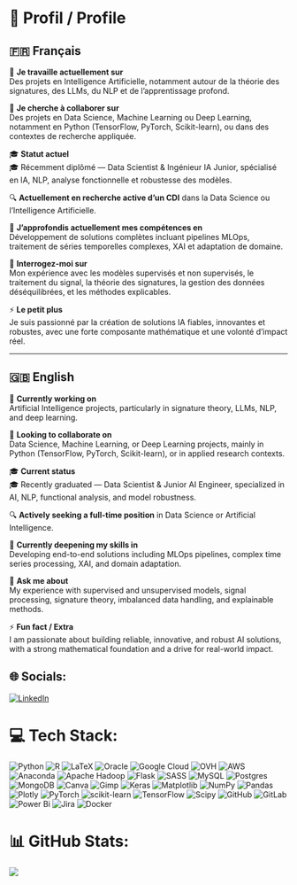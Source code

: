 # 💫 Profil / Profile

## 🇫🇷 Français

🌟 **Je travaille actuellement sur**  
Des projets en Intelligence Artificielle, notamment autour de la théorie des signatures, des LLMs, du NLP et de l’apprentissage profond.  

🤝 **Je cherche à collaborer sur**  
Des projets en Data Science, Machine Learning ou Deep Learning, notamment en Python (TensorFlow, PyTorch, Scikit-learn), ou dans des contextes de recherche appliquée.  

🎓 **Statut actuel**  
🎓 Récemment diplômé — Data Scientist & Ingénieur IA Junior, spécialisé en IA, NLP, analyse fonctionnelle et robustesse des modèles.  

🔍 **Actuellement en recherche active d’un CDI** dans la Data Science ou l’Intelligence Artificielle.  

🌱 **J’approfondis actuellement mes compétences en**  
Développement de solutions complètes incluant pipelines MLOps, traitement de séries temporelles complexes, XAI et adaptation de domaine.  

💬 **Interrogez-moi sur**  
Mon expérience avec les modèles supervisés et non supervisés, le traitement du signal, la théorie des signatures, la gestion des données déséquilibrées, et les méthodes explicables.  

⚡ **Le petit plus**  
Je suis passionné par la création de solutions IA fiables, innovantes et robustes, avec une forte composante mathématique et une volonté d’impact réel.  

---

## 🇬🇧 English

🌟 **Currently working on**  
Artificial Intelligence projects, particularly in signature theory, LLMs, NLP, and deep learning.  

🤝 **Looking to collaborate on**  
Data Science, Machine Learning, or Deep Learning projects, mainly in Python (TensorFlow, PyTorch, Scikit-learn), or in applied research contexts.  

🎓 **Current status**  
🎓 Recently graduated — Data Scientist & Junior AI Engineer, specialized in AI, NLP, functional analysis, and model robustness.  

🔍 **Actively seeking a full-time position** in Data Science or Artificial Intelligence.  

🌱 **Currently deepening my skills in**  
Developing end-to-end solutions including MLOps pipelines, complex time series processing, XAI, and domain adaptation.  

💬 **Ask me about**  
My experience with supervised and unsupervised models, signal processing, signature theory, imbalanced data handling, and explainable methods.  

⚡ **Fun fact / Extra**  
I am passionate about building reliable, innovative, and robust AI solutions, with a strong mathematical foundation and a drive for real-world impact.  


## 🌐 Socials:
[![LinkedIn](https://img.shields.io/badge/LinkedIn-%230077B5.svg?logo=linkedin&logoColor=white)](https://linkedin.com/in/www.linkedin.com/in/wajihaouida-data) 


# 💻 Tech Stack:
![Python](https://img.shields.io/badge/python-3670A0?style=for-the-badge&logo=python&logoColor=ffdd54) ![R](https://img.shields.io/badge/r-%23276DC3.svg?style=for-the-badge&logo=r&logoColor=white) ![LaTeX](https://img.shields.io/badge/latex-%23008080.svg?style=for-the-badge&logo=latex&logoColor=white) ![Oracle](https://img.shields.io/badge/Oracle-F80000?style=for-the-badge&logo=oracle&logoColor=white) ![Google Cloud](https://img.shields.io/badge/GoogleCloud-%234285F4.svg?style=for-the-badge&logo=google-cloud&logoColor=white) ![OVH](https://img.shields.io/badge/ovh-%23123F6D.svg?style=for-the-badge&logo=ovh&logoColor=#123F6D) ![AWS](https://img.shields.io/badge/AWS-%23FF9900.svg?style=for-the-badge&logo=amazon-aws&logoColor=white) ![Anaconda](https://img.shields.io/badge/Anaconda-%2344A833.svg?style=for-the-badge&logo=anaconda&logoColor=white) ![Apache Hadoop](https://img.shields.io/badge/Apache%20Hadoop-66CCFF?style=for-the-badge&logo=apachehadoop&logoColor=black) ![Flask](https://img.shields.io/badge/flask-%23000.svg?style=for-the-badge&logo=flask&logoColor=white) ![SASS](https://img.shields.io/badge/SASS-hotpink.svg?style=for-the-badge&logo=SASS&logoColor=white) ![MySQL](https://img.shields.io/badge/mysql-4479A1.svg?style=for-the-badge&logo=mysql&logoColor=white) ![Postgres](https://img.shields.io/badge/postgres-%23316192.svg?style=for-the-badge&logo=postgresql&logoColor=white) ![MongoDB](https://img.shields.io/badge/MongoDB-%234ea94b.svg?style=for-the-badge&logo=mongodb&logoColor=white) ![Canva](https://img.shields.io/badge/Canva-%2300C4CC.svg?style=for-the-badge&logo=Canva&logoColor=white) ![Gimp](https://img.shields.io/badge/Gimp-657D8B?style=for-the-badge&logo=gimp&logoColor=FFFFFF) ![Keras](https://img.shields.io/badge/Keras-%23D00000.svg?style=for-the-badge&logo=Keras&logoColor=white) ![Matplotlib](https://img.shields.io/badge/Matplotlib-%23ffffff.svg?style=for-the-badge&logo=Matplotlib&logoColor=black) ![NumPy](https://img.shields.io/badge/numpy-%23013243.svg?style=for-the-badge&logo=numpy&logoColor=white) ![Pandas](https://img.shields.io/badge/pandas-%23150458.svg?style=for-the-badge&logo=pandas&logoColor=white) ![Plotly](https://img.shields.io/badge/Plotly-%233F4F75.svg?style=for-the-badge&logo=plotly&logoColor=white) ![PyTorch](https://img.shields.io/badge/PyTorch-%23EE4C2C.svg?style=for-the-badge&logo=PyTorch&logoColor=white) ![scikit-learn](https://img.shields.io/badge/scikit--learn-%23F7931E.svg?style=for-the-badge&logo=scikit-learn&logoColor=white) ![TensorFlow](https://img.shields.io/badge/TensorFlow-%23FF6F00.svg?style=for-the-badge&logo=TensorFlow&logoColor=white) ![Scipy](https://img.shields.io/badge/SciPy-%230C55A5.svg?style=for-the-badge&logo=scipy&logoColor=%white) ![GitHub](https://img.shields.io/badge/github-%23121011.svg?style=for-the-badge&logo=github&logoColor=white) ![GitLab](https://img.shields.io/badge/gitlab-%23181717.svg?style=for-the-badge&logo=gitlab&logoColor=white) ![Power Bi](https://img.shields.io/badge/power_bi-F2C811?style=for-the-badge&logo=powerbi&logoColor=black) ![Jira](https://img.shields.io/badge/jira-%230A0FFF.svg?style=for-the-badge&logo=jira&logoColor=white) ![Docker](https://img.shields.io/badge/docker-%230db7ed.svg?style=for-the-badge&logo=docker&logoColor=white)
# 📊 GitHub Stats:
![](https://github-readme-stats.vercel.app/api/top-langs/?username=AOUIDAwajih&theme=dark&hide_border=false&include_all_commits=false&count_private=false&layout=compact)

<!-- Proudly created with GPRM ( https://gprm.itsvg.in ) -->
